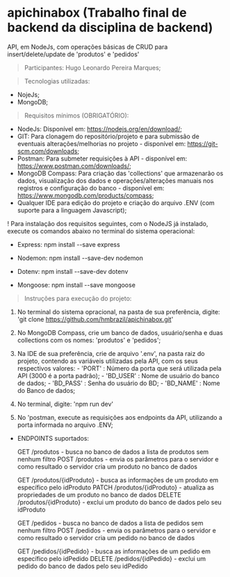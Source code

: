 # apichinabox (Trabalho final de backend da disciplina de backend)
  API, em NodeJs, com operações básicas de CRUD para insert/delete/update de 'produtos' e 'pedidos'

> Participantes:
    Hugo Leonardo Pereira Marques;

> Tecnologias utilizadas:
  - NojeJs;
  - MongoDB;

> Requisitos mínimos (OBRIGATÓRIO):
  - NodeJs:           Disponível em: https://nodejs.org/en/download/;
  - GIT:              Para clonagem do repositório/projeto e para submissão de eventuais alterações/melhorias no projeto - disponível em: https://git-scm.com/downloads;
  - Postman:          Para submeter requisições à API - disponível em: https://www.postman.com/downloads/;
  - MongoDB Compass:  Para criação das 'collections' que armazenarão os dados, visualização dos dados e operações/alterações manuais nos registros e configuração do banco - disponível em: https://www.mongodb.com/products/compass;
  - Qualquer IDE para edição do projeto e criação do arquivo .ENV (com suporte para a linguagem Javascript);

  ! Para instalação dos requisitos seguintes, com o NodeJS já instalado, execute os comandos abaixo no terminal do sistema operacional:

  - Express:
    npm install --save express
  
  - Nodemon:
    npm install --save-dev nodemon
        
  - Dotenv:
    npm install --save-dev dotenv
  
  - Mongoose:
    npm install --save mongoose    

> Instruções para execução do projeto:

  1. No terminal do sistema opracional, na pasta de sua preferência, digite: 'git clone https://github.com/hmbrazil/apichinabox.git'

  2. No MongoDB Compass, crie um banco de dados, usuário/senha e duas collections com os nomes: 'produtos' e 'pedidos';
  
  2. Na IDE de sua preferência, crie de arquivo '.env', na pasta raiz do projeto, contendo as variáveis utilizadas pela API, com os seus respectivos valores:
    - 'PORT'    : Número da porta que será utilizada pela API (3000 é a porta padrão);
    - 'BD_USER' : Nome de usuário do banco de dados;
    - 'BD_PASS' : Senha do usuário do BD;
    - 'BD_NAME' : Nome do Banco de dados;

  3. No terminal, digite: 'npm run dev'
  
  4. No 'postman, execute as requisições aos endpoints da API, utilizando a porta informada no arquivo .ENV;
  
  - ENDPOINTS suportados:

    GET /produtos - busca no banco de dados a lista de produtos sem nenhum filtro
    POST /produtos - envia os parâmetros para o servidor e como resultado o servidor cria um produto no banco de dados


    GET /produtos/{idProduto} - busca as informações de um produto em específico pelo idProduto
    PATCH /produtos/{idProduto} - atualiza as propriedades de um produto no banco de dados
    DELETE /produtos/{idProduto} - exclui um produto do banco de dados pelo seu idProduto


    GET /pedidos - busca no banco de dados a lista de pedidos sem nenhum filtro
    POST /pedidos - envia os parâmetros para o servidor e como resultado o servidor cria um pedido no banco de dados


    GET /pedidos/{idPedido} - busca as informações de um pedido em específico pelo idPedido
    DELETE /pedidos/{idPedido} - exclui um pedido do banco de dados pelo seu idPedido
 
